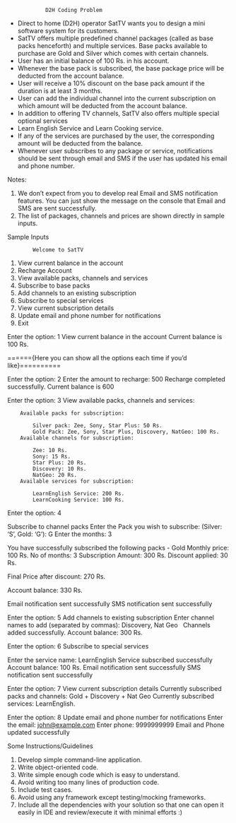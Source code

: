 				D2H Coding Problem   
- Direct to home (D2H) operator SatTV wants you to design a mini software system for its customers. 
- SatTV offers multiple predefined channel packages (called as base packs henceforth) and multiple services. Base packs available to purchase are Gold and Silver which comes with certain channels. 
- User has an initial balance of 100 Rs. in his account. 
- Whenever the base pack is subscribed, the base package price will be deducted from the account balance. 
- User will receive a 10% discount on the base pack amount if the duration is at least 3 months. 
- User can add the individual channel into the current subscription on which amount will be deducted from the account balance. 
- In addition to offering TV channels, SatTV also offers multiple special optional services 
- Learn English Service and Learn Cooking service. 
- If any of the services are purchased by the user, the corresponding amount will   be deducted from the balance. 
- Whenever user subscribes to any package or service, notifications should be sent through email and SMS if the user has updated his email and phone number.  

Notes: 
1. We don’t expect from you to develop real Email and SMS notification features. You can just show the message on the console that Email and SMS are sent successfully.  
2. The list of packages, channels and prices are shown directly in sample inputs.  

Sample Inputs 

 
			Welcome to SatTV 
1. View current balance in the account 
2. Recharge Account 
3. View available packs, channels and services 
4. Subscribe to base packs 
5. Add channels to an existing subscription 
6. Subscribe to special services 
7. View current subscription details 
8. Update email and phone number for notifications 
9. Exit 
 
Enter the option: 1
View current balance in the account Current balance is 100 Rs. 

======{Here you can show all the options each time if you’d like}========== 

Enter the option: 2 
Enter the amount to recharge: 500 
Recharge completed successfully. 
Current balance is 600
 
Enter the option: 3 
	View available packs, channels and services:
	
		Available packs for subscription: 
		
			Silver pack: Zee, Sony, Star Plus: 50 Rs. 
			Gold Pack: Zee, Sony, Star Plus, Discovery, NatGeo: 100 Rs. 
		Available channels for subscription: 
		
			Zee: 10 Rs. 
			Sony: 15 Rs. 
			Star Plus: 20 Rs. 
			Discovery: 10 Rs. 
			NatGeo: 20 Rs. 
		Available services for subscription:
		
			LearnEnglish Service: 200 Rs. 
			LearnCooking Service: 100 Rs.
  
Enter the option: 4

 Subscribe to channel packs Enter the Pack you wish to subscribe: (Silver: ‘S’, Gold: ‘G’): G
 Enter the months: 3 
 
 You have successfully subscribed the following packs - Gold Monthly price: 100 Rs. No of months: 3 
 Subscription Amount: 300 Rs. Discount applied: 30 Rs.
 
 Final Price after discount: 270 Rs. 
 
 Account balance: 330 Rs. 
 
 Email notification sent successfully SMS notification sent successfully
  
 Enter the option: 5
 Add channels to existing subscription 
 Enter channel names to add (separated by commas): Discovery, Nat Geo 
 
Channels added successfully. Account balance: 300 Rs.
  
Enter the option: 6 Subscribe to special services 

Enter the service name: LearnEnglish Service subscribed successfully Account balance: 100 Rs. Email notification sent successfully SMS notification sent successfully 
  
Enter the option: 7 View current subscription details Currently subscribed packs and channels: Gold + Discovery + Nat Geo Currently subscribed services: LearnEnglish. 
  
Enter the option: 8 Update email and phone number for notifications 
Enter the email: john@example.com Enter phone: 9999999999 Email and Phone updated successfully 

 
Some Instructions/Guidelines  
1. Develop simple command-line application. 
2. Write object-oriented code. 
3. Write simple enough code which is easy to understand. 
4. Avoid writing too many lines of production code. 
5. Include test cases. 
6. Avoid using any framework except testing/mocking frameworks. 
7. Include all the dependencies with your solution so that one can open it easily in IDE and review/execute it with minimal efforts :) 
